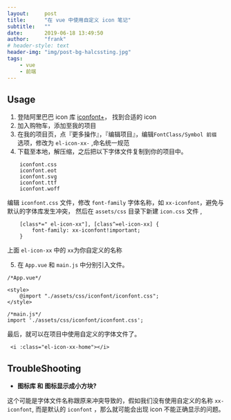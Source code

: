 ```yaml
---
layout:     post
title:      "在 vue 中使用自定义 icon 笔记"
subtitle:   ""
date:       2019-06-18 13:49:50
author:     "frank"
# header-style: text
header-img: "img/post-bg-halcssting.jpg"
tags:
    - vue
    - 前端
---
```


## Usage

1. 登陆阿里巴巴 icon 库 [iconfont+](https://www.iconfont.cn/)， 找到合适的 icon     
2. 加入购物车，添加至我的项目   
3. 在我的项目页，点『更多操作』，『编辑项目』，编辑`FontClass/Symbol 前缀 ` 选项，修改为 `el-icon-xx-` ,命名统一规范     
4. 下载至本地，解压缩，之后把以下字体文件复制到你的项目中。
```
    iconfont.css
    iconfont.eot
    iconfont.svg
    iconfont.ttf
    iconfont.woff
```
编辑 `iconfont.css` 文件，修改 `font-family` 字体名称，如 `xx-iconfont`，避免与默认的字体库发生冲突，
然后在 `assets/css` 目录下新建 `icon.css` 文件 , 
```
    [class*=" el-icon-xx"], [class^=el-icon-xx] {
        font-family: xx-iconfont!important;
    }
```

上面 `el-icon-xx` 中的 `xx`为你自定义的名称

5. 在 `App.vue` 和 `main.js` 中分别引入文件。    
```
/*App.vue*/

<style>
    @import "./assets/css/iconfont/iconfont.css";
</style>

/*main.js*/
import './assets/css/iconfont/iconfont.css';
```
最后，就可以在项目中使用自定义的字体文件了。

```
 <i :class="el-icon-xx-home"></i>
```

## TroubleShooting

 - **图标库 和 图标显示成小方块?**  
 
这个可能是字体文件名称跟原来冲突导致的，假如我们没有使用自定义的名称 `xx-iconfont`, 而是默认的 `iconfont` ，那么就可能会出现 icon 不能正确显示的问题。